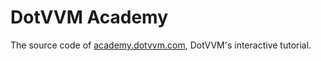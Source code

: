 # DotVVM Academy
The source code of [academy.dotvvm.com](https://academy.dotvvm.com/), DotVVM's interactive tutorial.
